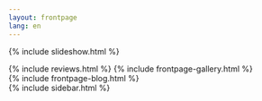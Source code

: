 ```yaml
---
layout: frontpage
lang: en
---
```


 {% include slideshow.html %}
<div class="main">
    {% include reviews.html %}
    {% include frontpage-gallery.html %}
    <div class="content">        
        {% include frontpage-blog.html %}  
     </div>
 {% include sidebar.html %}
</div> 